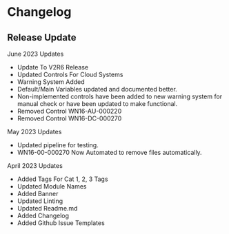 # Changelog

## Release Update

June 2023 Updates
- Update To V2R6 Release 
- Updated Controls For Cloud Systems
- Warning System Added
- Default/Main Variables updated and documented better.
- Non-implemented controls have been added to new warning system for manual check or have been updated to make functional. 
- Removed Control WN16-AU-000220
- Removed Control WN16-DC-000270

May 2023 Updates
- Updated pipeline for testing.
- WN16-00-000270 Now Automated to remove files automatically.

April 2023 Updates
- Added Tags For Cat 1, 2, 3 Tags
- Updated Module Names
- Added Banner
- Updated Linting
- Updated Readme.md
- Added Changelog
- Added Github Issue Templates
